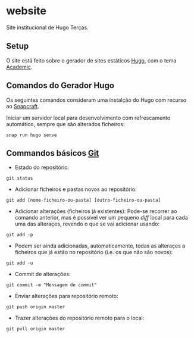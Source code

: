 # website
Site institucional de Hugo Terças.

## Setup
O site está feito sobre o gerador de sites estáticos [Hugo](https://gohugo.io), com o tema [Academic](https://sourcethemes.com/academic/).

## Comandos do Gerador Hugo
Os seguintes comandos consideram uma instalção do Hugo com recurso ao [Snapcraft](https://snapcraft.io/).

Iniciar um servidor local para desenvolvimento com refrescamento automático, sempre que são alterados ficheiros:
```
snap run hugo serve
```

## Commandos básicos [Git](https://git-scm.com/)

- Estado do repositório:
```
git status
```

- Adicionar ficheiros e pastas novos ao repositório:
```
git add [nome-ficheiro-ou-pasta] [outro-ficheiro-ou-pasta]
```

- Adicionar alterações (ficheiros já existentes):
Pode-se recorrer ao comando anterior, mas é possível ver um pequeno *diff* local para cada uma das alteraçes, revendo o que se vai adicionar usando:
```
git add -p
```

- Podem ser ainda adicionadas, automaticamente, todas as alteraçes a ficheiros que já estão no repositório (i.e. os que não são novos):
```
git add -u
```

- Commit de alterações:
```
git commit -m "Mensagem de commit"
```

- Enviar alterações para repositório remoto:
```
git push origin master
```

- Trazer alterações do repositório remoto para o local:
```
git pull origin master
```
